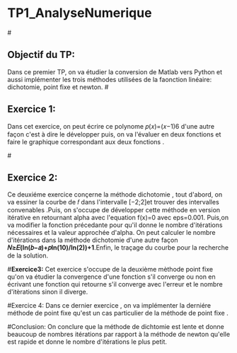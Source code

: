 # TP1_AnalyseNumerique
#<h2><b>Objectif du TP:</b></h2>
Dans ce premier TP, on va étudier la conversion de Matlab vers Python et aussi implémenter les trois méthodes utilisées de la faonction linéaire:
dichotomie, point fixe et newton.
#<h2><b>Exercice 1:</h2></b>
Dans cet exercice, on peut écrire ce polynome 𝑝(𝑥)=(𝑥−1)6 d'une autre façon c'est à dire le développer puis, on va l'évaluer en deux fonctions et faire le 
graphique correspondant aux deux fonctions .

#<h2><b>Exercice 2:</b></h2>

Ce deuxiéme exercice conçerne la méthode dichotomie , tout d'abord, on va essiner la courbe de  𝑓  dans l'intervalle  [−2;2]et trouver
 des intervalles convenables .Puis, on s'occupe de développer cette méthode en version itérative en 
retournant alpha avec l'equation f(x)=0 avec eps=0.001. Puis,on va modifier la fonction précedante pour qu'il donne le nombre d'itérations 
nécessaires et la valeur approchée d'alpha.
On peut calculer le nombre d'itérations dans la méthode dichotomie d'une autre façon <b> 𝑁≥𝐸(ln(𝑏−𝑎)+𝑝ln(10)/ln(2))+1</b>.Enfin, le traçage du courbe pour la recherche de la solution.


#<b>Exercice3:</b>
Cet exercice s'occupe de la deuxième mèthode point fixe qu'on va étudier la convergence d'une fonction s'il converge ou non en écrivant une fonction 
qui retourne s'il converge avec l'erreur et le nombre d'itèrations sinon il diverge.

#Exercice 4:
Dans ce dernier exercice , on va implémenter la derniére méthode de point fixe qu'est un cas particulier de la méthode de point fixe .
  
#Conclusion:
On conclure que la méthode de dichtomie est lente et donne beaucoup de nombres itérations par rapport à la méthode de newton qu'elle est 
rapide et donne le nombre d'itérations le plus petit.
